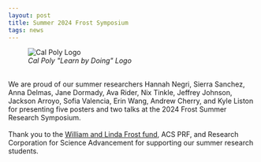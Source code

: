 ```yaml
---
layout: post
title: Summer 2024 Frost Symposium
tags: news
---
```


<figure>
  <img src="https://lesliehamachi.github.io/images/CP_LBD.jpg" alt="Cal Poly Logo" title="Cal Poly Logo">
  <figcaption><em>Cal Poly "Learn by Doing" Logo</em></figcaption>
</figure>  
<br>
We are proud of our summer researchers Hannah Negri, Sierra Sanchez, Anna Delmas, Jane Dormady, Ava Rider, Nix Tinkle, Jeffrey Johnson, Jackson Arroyo, Sofia Valencia, Erin Wang, Andrew Cherry, and Kyle Liston for presenting five posters and two talks at the 2024 Frost Summer Research Symposium.
<br><br>
Thank you to the <a href="https://cosam.calpoly.edu/frost-fund">William and Linda Frost fund</a>, ACS PRF, and Research Corporation for Science Advancement for supporting our summer research students.
